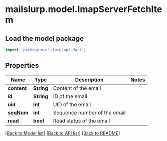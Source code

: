 # mailslurp.model.ImapServerFetchItem

## Load the model package
```dart
import 'package:mailslurp/api.dart';
```

## Properties
Name | Type | Description | Notes
------------ | ------------- | ------------- | -------------
**content** | **String** | Content of the email | 
**id** | **String** | ID of the email | 
**uid** | **int** | UID of the email | 
**seqNum** | **int** | Sequence number of the email | 
**read** | **bool** | Read status of the email | 

[[Back to Model list]](../README#documentation-for-models) [[Back to API list]](../README#documentation-for-api-endpoints) [[Back to README]](../README)


